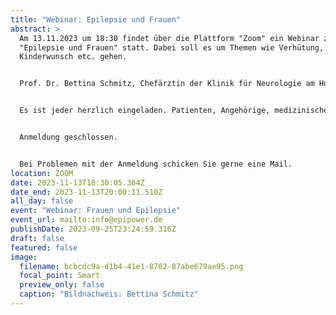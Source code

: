 ```yaml
---
title: "Webinar: Epilepsie und Frauen"
abstract: >
  Am 13.11.2023 um 18:30 findet über die Plattform "Zoom" ein Webinar zum Thema
  "Epilepsie und Frauen" statt. Dabei soll es um Themen wie Verhütung, Hormone,
  Kinderwunsch etc. gehen.


  Prof. Dr. Bettina Schmitz, Chefärztin der Klinik für Neurologie am Humboldt-Klinikum Berlin, wird dazu einen Vortrag halten. Danach bleibt noch etwas Zeit für Fragen sowie für einen kurzen Austausch.


  Es ist jeder herzlich eingeladen. Patienten, Angehörige, medizinisches Fachpersonal, Interessierte, etc.


  Anmeldung geschlossen. 


  Bei Problemen mit der Anmeldung schicken Sie gerne eine Mail.
location: ZOOM
date: 2023-11-13T18:30:05.364Z
date_end: 2023-11-13T20:00:11.510Z
all_day: false
event: "Webinar: Frauen und Epilepsie"
event_url: mailto:info@epipower.de
publishDate: 2023-09-25T23:24:59.316Z
draft: false
featured: false
image:
  filename: bcbcdc9a-d1b4-41e1-8702-87abe679ae95.png
  focal_point: Smart
  preview_only: false
  caption: "Bildnachweis: Bettina Schmitz"
---
```

